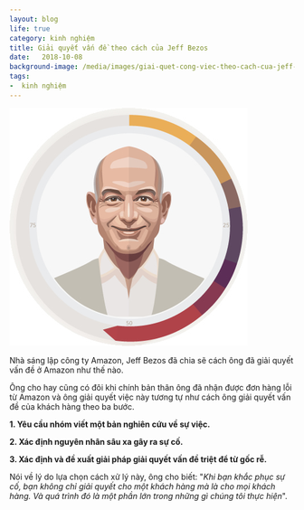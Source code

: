 ```yaml
---
layout: blog
life: true
category: kinh nghiệm
title: Giải quyết vấn đề theo cách của Jeff Bezos
date:   2018-10-08
background-image: /media/images/giai-quet-cong-viec-theo-cach-cua-jeff-bezos.jpg
tags:
-  kinh nghiệm
---
```

![jeff-bezos](/media/images/giai-quet-cong-viec-theo-cach-cua-jeff-bezos.jpg "jeff-bezos")

Nhà sáng lập công ty Amazon, Jeff Bezos  đã chia sẽ cách ông đã giải quyết vấn đề ở Amazon như thế nào.

Ông cho hay cũng có đôi khi chính bản thân ông đã nhận được đơn hàng lỗi từ Amazon và ông giải quyết việc này tương tự như cách ông giải quyết vấn đề của khách hàng theo ba bước.

**1. Yêu cầu nhóm viết một bản nghiên cứu về sự việc.**

**2. Xác định nguyên nhân sâu xa gây ra sự cố.**

**3. Xác định và đề xuất giải pháp giải quyết vấn đề triệt để từ gốc rễ.**

Nói về lý do lựa chọn cách xử lý này, ông cho biết: "*Khi bạn khắc phục sự cố,  bạn không chỉ giải quyết cho một khách hàng mà là cho mọi khách hàng. Và quá trình đó là một phần lớn trong những gì chúng tôi thực hiện*".
